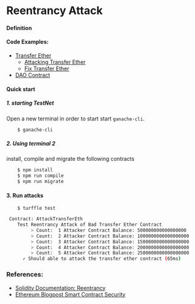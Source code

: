# Reentrancy Attack

#### Definition



#### Code Examples:

   - [Transfer Ether](contracts/TransferEth.sol)
        - [Attacking Transfer Ether](contracts/AttackTransferEth.sol)
        - [Fix Transfer Ether](contracts/GoodTransferEth.sol)
   - [DAO Contract]()
   
#### Quick start
##### 1. starting TestNet

Open a new terminal in order to start start `ganache-cli`. 

```bash
    $ ganache-cli
```

##### 2. Using terminal 2 
install, compile and migrate the following contracts
```bash
    $ npm install
    $ npm run compile
    $ npm run migrate 
```

#### 3. Run attacks

```
    $ turffle test
```

```bash
 Contract: AttackTransferEth
    Test Reentrancy Attack of Bad Transfer Ether Contract
         > Count:  1 Attacker Contract Balance: 500000000000000000
         > Count:  2 Attacker Contract Balance: 1000000000000000000
         > Count:  3 Attacker Contract Balance: 1500000000000000000
         > Count:  4 Attacker Contract Balance: 2000000000000000000
         > Count:  5 Attacker Contract Balance: 2500000000000000000
      ✓ Should able to attack the transfer ether contract (65ms)

```

### References:
- [Solidity Documentation: Reentrancy](https://solidity.readthedocs.io/en/develop/security-considerations.html#re-entrancy)
- [Ethereum Blogpost Smart Contract Security](https://blog.ethereum.org/2016/06/10/smart-contract-security/)

